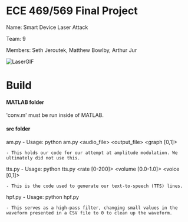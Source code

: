 # ECE 469/569 Final Project
Name: Smart Device Laser Attack

Team: 9

Members: Seth Jeroutek, Matthew Bowlby, Arthur Jur

![LaserGIF](https://github.com/sethjeroutek/ECE-469-569-Final-Project/assets/132285802/b7932a50-64e2-48fd-9289-d92eba562769)

# Build
#### MATLAB folder
'conv.m' must be run inside of MATLAB.

#### src folder
am.py - Usage: python am.py <audio_file> <output_file> <carrier frequency> <graph [0,1]>

    - This holds our code for our attempt at amplitude modulation. We ultimately did not use this.

tts.py - Usage: python tts.py <text> <filename>  <rate [0-200]> <volume [0.0-1.0]> <voice [0,1]>

    - This is the code used to generate our text-to-speech (TTS) lines.

hpf.py - Usage: python hpf.py

    - This serves as a high-pass filter, changing small values in the waveform presented in a CSV file to 0 to clean up the waveform.